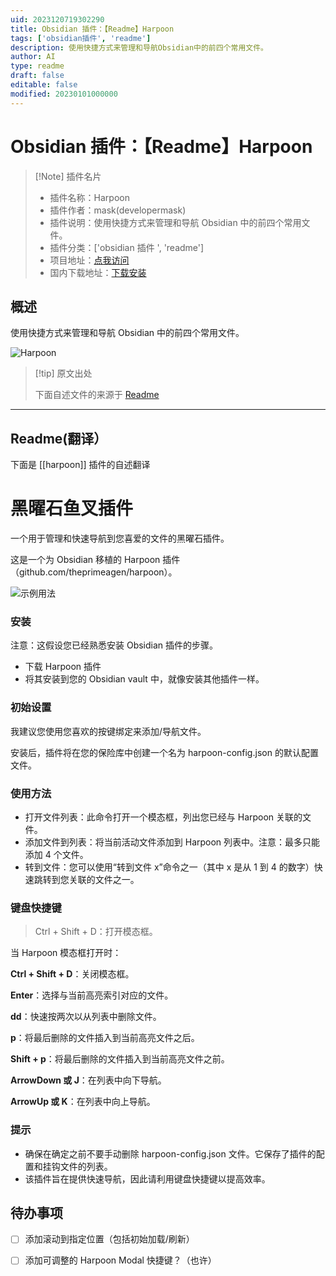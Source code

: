 ```yaml
---
uid: 2023120719302290
title: Obsidian 插件：【Readme】Harpoon
tags: ['obsidian插件', 'readme']
description: 使用快捷方式来管理和导航Obsidian中的前四个常用文件。
author: AI
type: readme
draft: false
editable: false
modified: 20230101000000
---
```


# Obsidian 插件：【Readme】Harpoon

> [!Note] 插件名片
> - 插件名称：Harpoon
> - 插件作者：mask(developermask)
> - 插件说明：使用快捷方式来管理和导航 Obsidian 中的前四个常用文件。
> - 插件分类：['obsidian 插件 ', 'readme']
> - 项目地址：[点我访问](https://github.com/rodrez/obsidian-harpoon)
> - 国内下载地址：[下载安装](https://pkmer.cn/products/plugin/pluginMarket/?harpoon)

## 概述

使用快捷方式来管理和导航 Obsidian 中的前四个常用文件。

![Harpoon](https://cdn.pkmer.cn/covers/harpoon.gif)

> [!tip] 原文出处
>
>下面自述文件的来源于 [Readme](https://ghproxy.net/https://raw.githubusercontent.com/rodrez/obsidian-harpoon/main/README.md)
>

---

## Readme(翻译）

下面是 [[harpoon]] 插件的自述翻译

# 黑曜石鱼叉插件

一个用于管理和快速导航到您喜爱的文件的黑曜石插件。

这是一个为 Obsidian 移植的 Harpoon 插件（github.com/theprimeagen/harpoon）。

![示例用法](https://cdn.pkmer.cn/covers/harpoon_2_0.gif)

### 安装

注意：这假设您已经熟悉安装 Obsidian 插件的步骤。

* 下载 Harpoon 插件
* 将其安装到您的 Obsidian vault 中，就像安装其他插件一样。

### 初始设置

我建议您使用您喜欢的按键绑定来添加/导航文件。

安装后，插件将在您的保险库中创建一个名为 harpoon-config.json 的默认配置文件。

### 使用方法

* 打开文件列表：此命令打开一个模态框，列出您已经与 Harpoon 关联的文件。
* 添加文件到列表：将当前活动文件添加到 Harpoon 列表中。注意：最多只能添加 4 个文件。
* 转到文件：您可以使用“转到文件 x”命令之一（其中 x 是从 1 到 4 的数字）快速跳转到您关联的文件之一。

### 键盘快捷键

> Ctrl + Shift + D：打开模态框。

当 Harpoon 模态框打开时：

**Ctrl + Shift + D**：关闭模态框。

**Enter**：选择与当前高亮索引对应的文件。

**dd**：快速按两次以从列表中删除文件。

**p**：将最后删除的文件插入到当前高亮文件之后。

**Shift + p**：将最后删除的文件插入到当前高亮文件之前。

**ArrowDown 或 J**：在列表中向下导航。

**ArrowUp 或 K**：在列表中向上导航。

### 提示

* 确保在确定之前不要手动删除 harpoon-config.json 文件。它保存了插件的配置和挂钩文件的列表。
* 该插件旨在提供快速导航，因此请利用键盘快捷键以提高效率。

## 待办事项

- [ ] 添加滚动到指定位置（包括初始加载/刷新）
- [ ] 添加可调整的 Harpoon Modal 快捷键？（也许）



